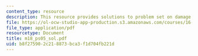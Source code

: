 ```yaml
---
content_type: resource
description: This resource provides solutions to problem set on damage tolerance requirements.
file: https://ol-ocw-studio-app-production.s3.amazonaws.com/courses/16-01-unified-engineering-i-ii-iii-iv-fall-2005-spring-2006/b8f275902c218873bca3f1d704fb221d_m18_ps05_sol.pdf
file_type: application/pdf
resourcetype: Document
title: m18_ps05_sol.pdf
uid: b8f27590-2c21-8873-bca3-f1d704fb221d
---
```

